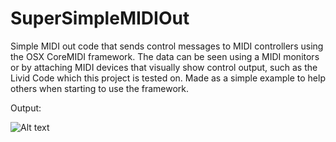 SuperSimpleMIDIOut
==================

Simple MIDI out code that sends control messages to MIDI controllers using the OSX CoreMIDI framework.
The data can be seen using a MIDI monitors or by attaching MIDI devices that visually show control output, such as the Livid Code which this project is tested on.
Made as a simple example to help others when starting to use the framework. 

Output:

![Alt text](http://movingpartscreative.net/External%20Resources/SuperSimpleMIDIOut.gif "Optional title")
